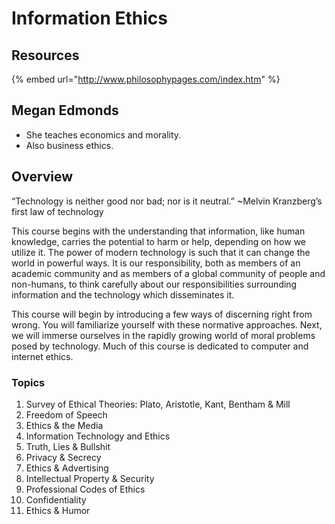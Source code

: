 # Information Ethics

## Resources

{% embed url="http://www.philosophypages.com/index.htm" %}



## Megan Edmonds

* She teaches economics and morality.
* Also business ethics.

## Overview

“Technology is neither good nor bad; nor is it neutral.” \~Melvin Kranzberg’s first law of technology

This course begins with the understanding that information, like human knowledge, carries the potential to harm or help, depending on how we utilize it. The power of modern technology is such that it can change the world in powerful ways. It is our responsibility, both as members of an academic community and as members of a global community of people and non-humans, to think carefully about our responsibilities surrounding information and the technology which disseminates it.&#x20;

This course will begin by introducing a few ways of discerning right from wrong. You will familiarize yourself with these normative approaches. Next, we will immerse ourselves in the rapidly growing world of moral problems posed by technology. Much of this course is dedicated to computer and internet ethics.&#x20;

### Topics

1. Survey of Ethical Theories: Plato, Aristotle, Kant, Bentham & Mill
2. Freedom of Speech
3. Ethics & the Media
4. Information Technology and Ethics
5. Truth, Lies & Bullshit
6. Privacy & Secrecy
7. Ethics & Advertising
8. Intellectual Property & Security
9. Professional Codes of Ethics
10. Confidentiality
11. Ethics & Humor

